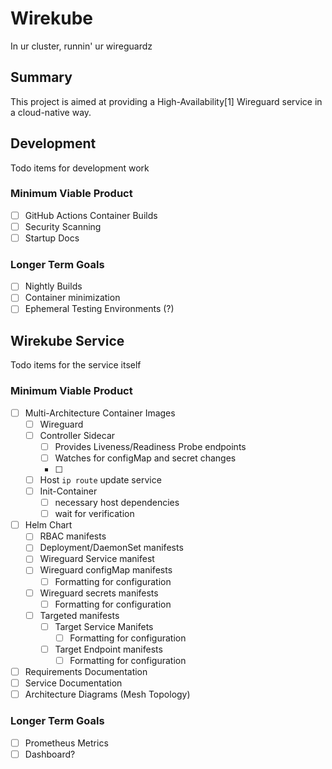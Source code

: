 # Wirekube

In ur cluster, runnin' ur wireguardz

## Summary

This project is aimed at providing a High-Availability[1] Wireguard service in a cloud-native way.

## Development

Todo items for development work

### Minimum Viable Product

- [ ] GitHub Actions Container Builds
- [ ] Security Scanning
- [ ] Startup Docs

### Longer Term Goals

- [ ] Nightly Builds
- [ ] Container minimization
- [ ] Ephemeral Testing Environments (?)

## Wirekube Service

Todo items for the service itself

### Minimum Viable Product

- [ ] Multi-Architecture Container Images
  - [ ] Wireguard
  - [ ] Controller Sidecar
    - [ ] Provides Liveness/Readiness Probe endpoints
    - [ ] Watches for configMap and secret changes
    - [ ] 
  - [ ] Host `ip route` update service
  - [ ] Init-Container
    - [ ] necessary host dependencies
    - [ ] wait for verification
- [ ] Helm Chart
  - [ ] RBAC manifests
  - [ ] Deployment/DaemonSet manifests
  - [ ] Wireguard Service manifest
  - [ ] Wireguard configMap manifests
    - [ ] Formatting for configuration
  - [ ] Wireguard secrets manifests
    - [ ] Formatting for configuration
  - [ ] Targeted manifests
    - [ ] Target Service Manifets
      - [ ] Formatting for configuration
    - [ ] Target Endpoint manifests
      - [ ] Formatting for configuration
- [ ] Requirements Documentation
- [ ] Service Documentation
- [ ] Architecture Diagrams (Mesh Topology)

### Longer Term Goals

- [ ] Prometheus Metrics
- [ ] Dashboard?
